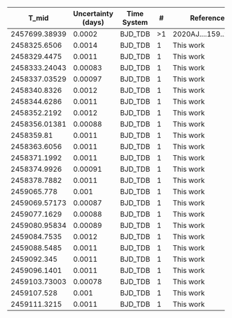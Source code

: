 |T_mid|Uncertainty (days)           |Time System|#                                            |Reference                           |
|-----|-----------------------------|-----------|---------------------------------------------|------------------------------------|
|2457699.38939|0.0002                       |BJD_TDB    |>1                                           |2020AJ....159..267B                 |
|2458325.6506|0.0014                       |BJD_TDB    |1                                            |This work                           |
|2458329.4475|0.0011                       |BJD_TDB    |1                                            |This work                           |
|2458333.24043|0.00083                      |BJD_TDB    |1                                            |This work                           |
|2458337.03529|0.00097                      |BJD_TDB    |1                                            |This work                           |
|2458340.8326|0.0012                       |BJD_TDB    |1                                            |This work                           |
|2458344.6286|0.0011                       |BJD_TDB    |1                                            |This work                           |
|2458352.2192|0.0012                       |BJD_TDB    |1                                            |This work                           |
|2458356.01381|0.00088                      |BJD_TDB    |1                                            |This work                           |
|2458359.81|0.0011                       |BJD_TDB    |1                                            |This work                           |
|2458363.6056|0.0011                       |BJD_TDB    |1                                            |This work                           |
|2458371.1992|0.0011                       |BJD_TDB    |1                                            |This work                           |
|2458374.9926|0.00091                      |BJD_TDB    |1                                            |This work                           |
|2458378.7882|0.0011                       |BJD_TDB    |1                                            |This work                           |
|2459065.778|0.001                        |BJD_TDB    |1                                            |This work                           |
|2459069.57173|0.00087                      |BJD_TDB    |1                                            |This work                           |
|2459077.1629|0.00088                      |BJD_TDB    |1                                            |This work                           |
|2459080.95834|0.00089                      |BJD_TDB    |1                                            |This work                           |
|2459084.7535|0.0012                       |BJD_TDB    |1                                            |This work                           |
|2459088.5485|0.0011                       |BJD_TDB    |1                                            |This work                           |
|2459092.345|0.0011                       |BJD_TDB    |1                                            |This work                           |
|2459096.1401|0.0011                       |BJD_TDB    |1                                            |This work                           |
|2459103.73003|0.00078                      |BJD_TDB    |1                                            |This work                           |
|2459107.528|0.001                        |BJD_TDB    |1                                            |This work                           |
|2459111.3215|0.0011                       |BJD_TDB    |1                                            |This work                           |

